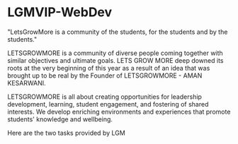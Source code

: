 # LGMVIP-WebDev

"LetsGrowMore is a community of the students, for the students and by the students."

LETSGROWMORE is a community of diverse people coming together with similar objectives and ultimate goals. LETS GROW MORE deep downed its roots at the very beginning of this year as a result of an idea that was brought up to be real by the Founder of LETSGROWMORE - AMAN KESARWANI.

LETSGROWMORE is all about creating opportunities for leadership development, learning, student engagement, and fostering of shared interests. We develop enriching environments and experiences that promote students' knowledge and wellbeing.




Here are the two tasks provided by LGM


